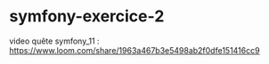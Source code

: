 # symfony-exercice-2
video quête symfony_11 :
https://www.loom.com/share/1963a467b3e5498ab2f0dfe151416cc9
